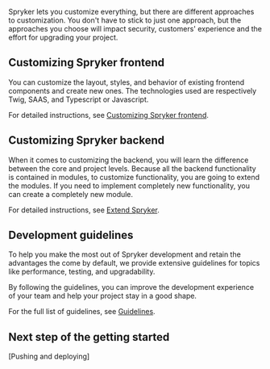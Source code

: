 


Spryker lets you customize everything, but there are different approaches to customization. You don't have to stick to just one approach, but the approaches you choose will impact security, customers' experience and the effort for upgrading your project.

## Customizing Spryker frontend

You can customize the layout, styles, and behavior of existing frontend components and create new ones. The technologies used are respectively Twig, SAAS, and Typescript or Javascript.

For detailed instructions, see [Customizing Spryker frontend](/docs/dg/dev/frontend-development/202311.0/yves/atomic-frontend/customizing-spryker-frontend.html).

## Customizing Spryker backend

When it comes to customizing the backend, you will learn the difference between the core and project levels. Because all the backend functionality is contained in modules, to customize functionality, you are going to extend the modules. If you need to implement completely new functionality, you can create a completely new module.

For detailed instructions, see [Extend Spryker](/docs/dg/dev/backend-development/extend-spryker/extend-spryker.html).

## Development guidelines

To help you make the most out of Spryker development and retain the advantages the come by default, we provide extensive guidelines for topics like performance, testing, and upgradability.

By following the guidelines, you can improve the development experience of your team and help your project stay in a good shape.

For the full list of guidelines, see [Guidelines](/docs/dg/dev/guidelines/guidelines.html).

## Next step of the getting started

[Pushing and deploying]
